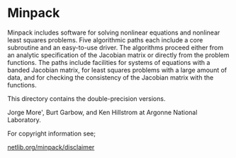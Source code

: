 # Minpack

Minpack includes software for solving nonlinear equations and
nonlinear least squares problems.  Five algorithmic paths each include
a core subroutine and an easy-to-use driver.  The algorithms proceed
either from an analytic specification of the Jacobian matrix or
directly from the problem functions.  The paths include facilities for
systems of equations with a banded Jacobian matrix, for least squares
problems with a large amount of data, and for checking the consistency
of the Jacobian matrix with the functions.

This directory contains the double-precision versions.

Jorge More', Burt Garbow, and Ken Hillstrom at Argonne National Laboratory.

For copyright information see;

[netlib.org/minpack/disclaimer](https://www.netlib.org/minpack/disclaimer)
